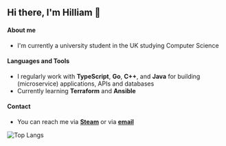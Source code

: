 ## Hi there, I'm Hilliam 👋
#### About me
- I'm currently a university student in the UK studying Computer Science

#### Languages and Tools
- I regularly work with **TypeScript**, **Go**, **C++**, and **Java** for building (microservice) applications, APIs and databases
- Currently learning **Terraform** and **Ansible**


#### Contact
-  You can reach me via [**Steam**](https://steamcommunity.com/profiles/76561198081082634) or via [**email**](mailto:hilliamtung@gmail.com)

![Top Langs](https://github-readme-stats.vercel.app/api/top-langs/?username=hilliamt&layout=compact&langs_count=8)
